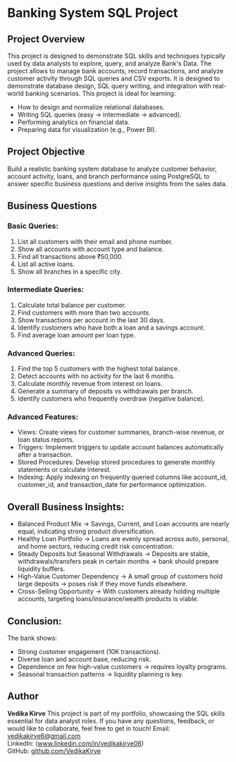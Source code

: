 # Banking System SQL Project

## Project Overview
This project is designed to demonstrate SQL skills and techniques typically used by data analysts to explore, query, and analyze Bank's Data. 
The project allows to manage bank accounts, record transactions, and analyze customer activity through SQL queries and CSV exports. 
It is designed to demonstrate database design, SQL query writing, and integration with real-world banking scenarios.
This project is ideal for learning:
- How to design and normalize relational databases.
- Writing SQL queries (easy → intermediate → advanced).
- Performing analytics on financial data.
- Preparing data for visualization (e.g., Power BI).

## Project Objective
Build a realistic banking system database to analyze customer behavior, account activity, loans, and branch performance using PostgreSQL to answer specific business questions and derive insights from the sales data.

## Business Questions
### Basic Queries:
1. List all customers with their email and phone number.
2. Show all accounts with account type and balance.
3. Find all transactions above ₹50,000.
4. List all active loans.
5. Show all branches in a specific city.

### Intermediate Queries:
1. Calculate total balance per customer.
2. Find customers with more than two accounts.
3. Show transactions per account in the last 30 days.
4. Identify customers who have both a loan and a savings account.
5. Find average loan amount per loan type.

### Advanced Queries:
1. Find the top 5 customers with the highest total balance.
2. Detect accounts with no activity for the last 6 months.
3. Calculate monthly revenue from interest on loans.
4. Generate a summary of deposits vs withdrawals per branch.
5. Identify customers who frequently overdraw (negative balance).

### Advanced Features:
- Views: Create views for customer summaries, branch-wise revenue, or loan status reports.
- Triggers: Implement triggers to update account balances automatically after a transaction.
- Stored Procedures: Develop stored procedures to generate monthly statements or calculate interest.
- Indexing: Apply indexing on frequently queried columns like account_id, customer_id, and transaction_date for performance optimization.

## Overall Business Insights:
- Balanced Product Mix → Savings, Current, and Loan accounts are nearly equal, indicating strong product diversification.
- Healthy Loan Portfolio → Loans are evenly spread across auto, personal, and home sectors, reducing credit risk concentration.
- Steady Deposits but Seasonal Withdrawals → Deposits are stable, withdrawals/transfers peak in certain months → bank should prepare liquidity buffers.
- High-Value Customer Dependency → A small group of customers hold large deposits → poses risk if they move funds elsewhere.
- Cross-Selling Opportunity → With customers already holding multiple accounts, targeting loans/insurance/wealth products is viable.

## Conclusion:
The bank shows:
- Strong customer engagement (10K transactions).
- Diverse loan and account base, reducing risk.
- Dependence on few high-value customers → requires loyalty programs.
- Seasonal transaction patterns → liquidity planning is key.

## Author
**Vedika Kirve**
This project is part of my portfolio, showcasing the SQL skills essential for data analyst roles. If you have any questions, feedback, or would like to collaborate, feel free to get in touch!
Email: vedikakirve6@gmail.com  
LinkedIn: (www.linkedin.com/in/vedikakirve06)  
GitHub: [github.com/VedikaKirve](https://github.com/VedikaKirve)
